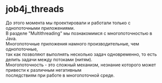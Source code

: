 # job4j_threads

До этого момента мы проектировали и работали только с однопоточными приложениями.  
В разделе "Multithreading" мы познакомимся с многопоточностью в Java.  
Многопоточные приложения намного производительные, чем однопоточные,  
так как позволяют выполнять несколько задач одновременно, то есть делить задачи между потоками (нитям).  
Многопоточность - это сложный механизм, незнание которого может привести к различным негативным  
последствиям при работе в многопоточной среде. 